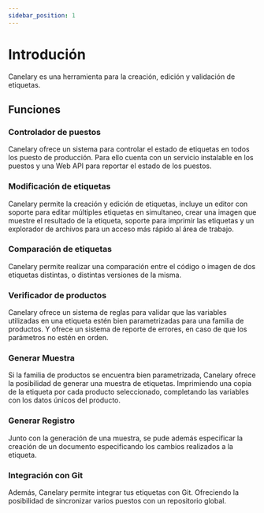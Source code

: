 ```yaml
---
sidebar_position: 1
---
```


# Introdución
Canelary es una herramienta para la creación, edición y validación de etiquetas.

## Funciones

### Controlador de puestos
Canelary ofrece un sistema para controlar el estado de etiquetas en todos los puesto de producción. Para ello cuenta con un servicio instalable en los puestos y una Web API para reportar el estado de los puestos.

### Modificación de etiquetas
Canelary permite la creación y edición de etiquetas, incluye un editor con soporte para editar múltiples etiquetas en simultaneo, crear una imagen que muestre el resultado de la etiqueta, soporte para imprimir las etiquetas y un explorador de archivos para un acceso más rápido al área de trabajo.

### Comparación de etiquetas
Canelary permite realizar una comparación entre el código o imagen de dos etiquetas distintas, o distintas versiones de la misma.

### Verificador de productos
Canelary ofrece un sistema de reglas para validar que las variables utilizadas en una etiqueta estén bien parametrizadas para una familia de productos. Y ofrece un sistema de reporte de errores, en caso de que los parámetros no estén en orden.

### Generar Muestra
Si la familia de productos se encuentra bien parametrizada, Canelary ofrece la posibilidad de generar una muestra de etiquetas. Imprimiendo una copia de la etiqueta por cada producto seleccionado, completando las variables con los datos únicos del producto.

### Generar Registro
Junto con la generación de una muestra, se pude además especificar la creación de un documento especificando los cambios realizados a la etiqueta.

### Integración con Git
Además, Canelary permite integrar tus etiquetas con Git. Ofreciendo la posibilidad de sincronizar varios puestos con un repositorio global. 
